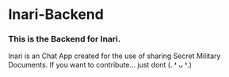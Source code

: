 # Inari-Backend

### This is the Backend for Inari.

Inari is an Chat App created for the use of sharing Secret Military Documents.
If you want to contribute... just dont (. ❛ ᴗ ❛.)